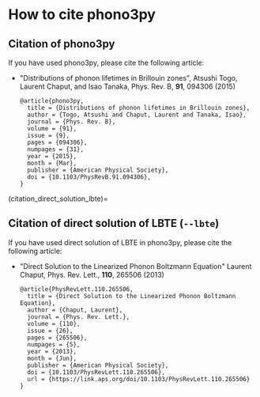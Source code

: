 # How to cite phono3py

## Citation of phono3py

If you have used phono3py, please cite the following article:

- "Distributions of phonon lifetimes in Brillouin zones",
  Atsushi Togo, Laurent Chaput, and Isao Tanaka, Phys. Rev. B, **91**, 094306 (2015)

  ```
  @article{phono3py,
    title = {Distributions of phonon lifetimes in Brillouin zones},
    author = {Togo, Atsushi and Chaput, Laurent and Tanaka, Isao},
    journal = {Phys. Rev. B},
    volume = {91},
    issue = {9},
    pages = {094306},
    numpages = {31},
    year = {2015},
    month = {Mar},
    publisher = {American Physical Society},
    doi = {10.1103/PhysRevB.91.094306},
  }
  ```

(citation_direct_solution_lbte)=
## Citation of direct solution of LBTE (`--lbte`)

If you have used direct solution of LBTE in phono3py, please cite the
following article:

- "Direct Solution to the Linearized Phonon Boltzmann Equation"
  Laurent Chaput, Phys. Rev. Lett., **110**, 265506 (2013)

  ```
  @article{PhysRevLett.110.265506,
    title = {Direct Solution to the Linearized Phonon Boltzmann Equation},
    author = {Chaput, Laurent},
    journal = {Phys. Rev. Lett.},
    volume = {110},
    issue = {26},
    pages = {265506},
    numpages = {5},
    year = {2013},
    month = {Jun},
    publisher = {American Physical Society},
    doi = {10.1103/PhysRevLett.110.265506},
    url = {https://link.aps.org/doi/10.1103/PhysRevLett.110.265506}
  }
  ```
